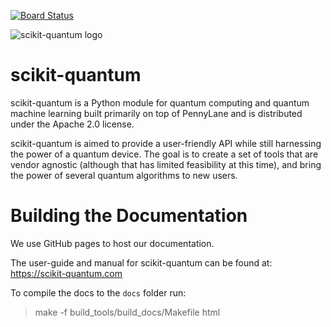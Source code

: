 [![Board Status](https://dev.azure.com/matkallada/833af0e0-daeb-435e-b22b-c6e157692e13/c182d7d2-88f9-411a-abfc-2ca79e11ba5d/_apis/work/boardbadge/eb4d3f2e-ffe0-4d9b-81ca-f5e281c52ad1)](https://dev.azure.com/matkallada/833af0e0-daeb-435e-b22b-c6e157692e13/_boards/board/t/c182d7d2-88f9-411a-abfc-2ca79e11ba5d/Microsoft.RequirementCategory)

![scikit-quantum logo](https://scikit-quantum.com/html/_static/logo.png)

# scikit-quantum

scikit-quantum is a Python module for quantum computing and quantum machine learning built primarily on top of PennyLane and is distributed under the Apache 2.0 license.

scikit-quantum is aimed to provide a user-friendly API while still harnessing the power of a quantum device. The goal is to create a set of tools that are vendor agnostic (although that has limited feasibility at this time), and bring the power of several quantum algorithms to new users.

# Building the Documentation

We use GitHub pages to host our documentation. 

The user-guide and manual for scikit-quantum can be found at: https://scikit-quantum.com

To compile the docs to the `docs` folder run:

> make -f build_tools/build_docs/Makefile html
